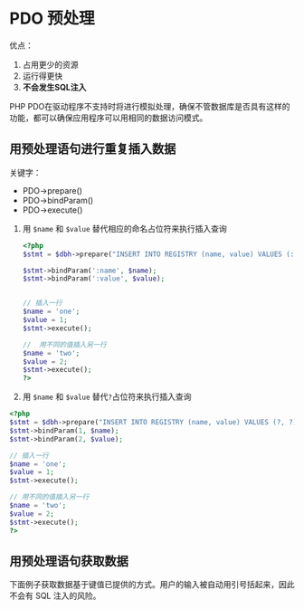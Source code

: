 # PDO 预处理

优点：

1. 占用更少的资源
2. 运行得更快
3. **不会发生SQL注入**

PHP PDO在驱动程序不支持时将进行模拟处理，确保不管数据库是否具有这样的功能，都可以确保应用程序可以用相同的数据访问模式。

## 用预处理语句进行重复插入数据

关键字：

- PDO->prepare()
- PDO->bindParam()
- PDO->execute()

1. 用 `$name` 和 `$value` 替代相应的命名占位符来执行插入查询
    ```php
    <?php
    $stmt = $dbh->prepare("INSERT INTO REGISTRY (name, value) VALUES (:name, :value)");

    $stmt->bindParam(':name', $name);
    $stmt->bindParam(':value', $value);


    // 插入一行
    $name = 'one';
    $value = 1;
    $stmt->execute();

    //  用不同的值插入另一行
    $name = 'two';
    $value = 2;
    $stmt->execute();
    ?>
    ```
2. 用 `$name` 和 `$value` 替代`?`占位符来执行插入查询

```php
<?php
$stmt = $dbh->prepare("INSERT INTO REGISTRY (name, value) VALUES (?, ?)");
$stmt->bindParam(1, $name);
$stmt->bindParam(2, $value);

// 插入一行
$name = 'one';
$value = 1;
$stmt->execute();

// 用不同的值插入另一行
$name = 'two';
$value = 2;
$stmt->execute();
?>
```

## 用预处理语句获取数据

下面例子获取数据基于键值已提供的方式。用户的输入被自动用引号括起来，因此不会有 SQL 注入的风险。